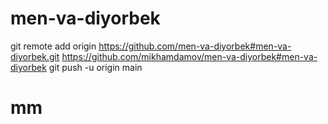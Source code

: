 # men-va-diyorbek
git remote add origin https://github.com/men-va-diyorbek#men-va-diyorbek.git
https://github.com/mikhamdamov/men-va-diyorbek#men-va-diyorbek
git push -u origin main
# mm

